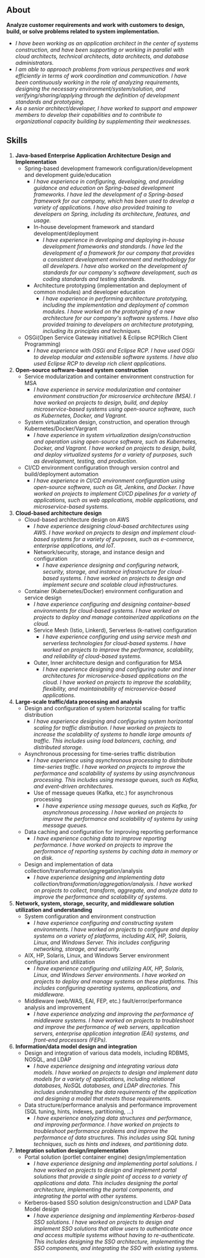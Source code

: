 ## About 
**Analyze customer requirements and work with customers to design, build, or solve problems related to system implementation.**

- _I have been working as an application architect in the center of systems construction, and have been supporting or working in parallel with cloud architects, technical architects, data architects, and database administrators._
- _I am able to approach problems from various perspectives and work efficiently in terms of work coordination and communication. I have been continuously working in the role of analyzing requirements, designing the necessary environment/system/solution, and verifying/sharing/applying through the definition of development standards and prototyping._
- _As a senior architect/developer, I have worked to support and empower members to develop their capabilities and to contribute to organizational capacity building by supplementing their weaknesses._

## Skills
1. **Java-based Enterprise Application Architecture Design and Implementation**
    - Spring-based development framework configuration/development and development guide/education
        - _I have experience in configuring, developing, and providing guidance and education on Spring-based development frameworks. I have led the development of a Spring-based framework for our company, which has been used to develop a variety of applications. I have also provided training to developers on Spring, including its architecture, features, and usage._
        - In-house development framework and standard development/deployment
            - _I have experience in developing and deploying in-house development frameworks and standards. I have led the development of a framework for our company that provides a consistent development environment and methodology for all developers. I have also worked on the development of standards for our company's software development, such as coding standards and testing standards._
        - Architecture prototyping (implementation and deployment of common modules) and developer education
            - _I have experience in performing architecture prototyping, including the implementation and deployment of common modules. I have worked on the prototyping of a new architecture for our company's software systems. I have also provided training to developers on architecture prototyping, including its principles and techniques._
    - OSGi(Open Service Gateway initiative) & Eclipse RCP(Rich Client Programming)
        - _I have experience with OSGi and Eclipse RCP. I have used OSGi to develop modular and extensible software systems. I have also used Eclipse RCP to develop rich client applications._
2. **Open-source software-based system construction**
    - Service modularization and container environment construction for MSA
        - _I have experience in service modularization and container environment construction for microservice architecture (MSA). I have worked on projects to design, build, and deploy microservice-based systems using open-source software, such as Kubernetes, Docker, and Vagrant._
    - System virtualization design, construction, and operation through Kubernetes/Docker/Vargrant
        - _I have experience in system virtualization design/construction and operation using open-source software, such as Kubernetes, Docker, and Vagrant. I have worked on projects to design, build, and deploy virtualized systems for a variety of purposes, such as development, testing, and production._ 
    - CI/CD environment configuration through version control and build/deployment automation
        - _I have experience in CI/CD environment configuration using open-source software, such as Git, Jenkins, and Docker. I have worked on projects to implement CI/CD pipelines for a variety of applications, such as web applications, mobile applications, and microservice-based systems._ 
3. **Cloud-based architecture design**
    - Cloud-based architecture design on AWS
        - _I have experience designing cloud-based architectures using AWS. I have worked on projects to design and implement cloud-based systems for a variety of purposes, such as e-commerce, enterprise applications, and IoT._ 
        - Network/security, storage, and instance design and configuration
            - _I have experience designing and configuring network, security, storage, and instance infrastructure for cloud-based systems. I have worked on projects to design and implement secure and scalable cloud infrastructures._
    - Container (Kubernetes/Docker) environment configuration and service design
        - _I have experience configuring and designing container-based environments for cloud-based systems. I have worked on projects to deploy and manage containerized applications on the cloud._
        - Service Mesh (Istio, Linkerd), Serverless (k-native) configuration
            - _I have experience configuring and using service mesh and serverless technologies for cloud-based systems. I have worked on projects to improve the performance, scalability, and reliability of cloud-based systems._
        - Outer, Inner architecture design and configuration for MSA
            - _I have experience designing and configuring outer and inner architectures for microservice-based applications on the cloud. I have worked on projects to improve the scalability, flexibility, and maintainability of microservice-based applications._
4. **Large-scale traffic/data processing and analysis**
    - Design and configuration of system horizontal scaling for traffic distribution
        - _I have experience designing and configuring system horizontal scaling for traffic distribution. I have worked on projects to increase the scalability of systems to handle large amounts of traffic. This includes using load balancers, caching, and distributed storage._
    - Asynchronous processing for time-series traffic distribution
        - _I have experience using asynchronous processing to distribute time-series traffic. I have worked on projects to improve the performance and scalability of systems by using asynchronous processing. This includes using message queues, such as Kafka, and event-driven architectures._
        - Use of message queues (Kafka, etc.) for asynchronous processing
            - _I have experience using message queues, such as Kafka, for asynchronous processing. I have worked on projects to improve the performance and scalability of systems by using message queues._
    - Data caching and configuration for improving reporting performance
        - _I have experience caching data to improve reporting performance. I have worked on projects to improve the performance of reporting systems by caching data in memory or on disk._
    - Design and implementation of data collection/transformation/aggregation/analysis
        - _I have experience designing and implementing data collection/transformation/aggregation/analysis. I have worked on projects to collect, transform, aggregate, and analyze data to improve the performance and scalability of systems._
5. **Network, system, storage, security, and middleware solution utilization and understanding**
    - System configuration and environment construction
        - _I have experience configuring and constructing system environments. I have worked on projects to configure and deploy systems on a variety of platforms, including AIX, HP, Solaris, Linux, and Windows Server. This includes configuring networking, storage, and security._
    - AIX, HP, Solaris, Linux, and Windows Server environment configuration and utilization
        - _I have experience configuring and utilizing AIX, HP, Solaris, Linux, and Windows Server environments. I have worked on projects to deploy and manage systems on these platforms. This includes configuring operating systems, applications, and middleware._
    - Middleware (web/WAS, EAI, FEP, etc.) fault/error/performance analysis and improvement
        - _I have experience analyzing and improving the performance of middleware systems. I have worked on projects to troubleshoot and improve the performance of web servers, application servers, enterprise application integration (EAI) systems, and front-end processors (FEPs)._
6. **Information/data model design and integration**
    - Design and integration of various data models, including RDBMS, NOSQL, and LDAP
        - _I have experience designing and integrating various data models. I have worked on projects to design and implement data models for a variety of applications, including relational databases, NoSQL databases, and LDAP directories. This includes understanding the data requirements of the application and designing a model that meets those requirements._
    - Data structure/performance analysis and performance improvement (SQL tuning, hints, indexes, partitioning, ...)
        - _I have experience analyzing data structures and performance, and improving performance. I have worked on projects to troubleshoot performance problems and improve the performance of data structures. This includes using SQL tuning techniques, such as hints and indexes, and partitioning data._
7. **Integration solution design/implementation**
    - Portal solution (portlet container engine) design/implementation
        - _I have experience designing and implementing portal solutions. I have worked on projects to design and implement portal solutions that provide a single point of access to a variety of applications and data. This includes designing the portal architecture, implementing the portal components, and integrating the portal with other systems._
    - Kerberos-based SSO solution design/construction and LDAP Data Model design
        - _I have experience designing and implementing Kerberos-based SSO solutions. I have worked on projects to design and implement SSO solutions that allow users to authenticate once and access multiple systems without having to re-authenticate. This includes designing the SSO architecture, implementing the SSO components, and integrating the SSO with existing systems._



